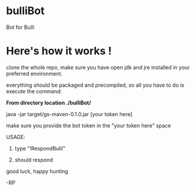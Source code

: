 # bulliBot
Bot for Bulli

<h1> Here's how it works ! </h1>

clone the whole repo, make sure you have open jdk and jre installed in your preferred environment.

everything should be packaged and precompiled, so all you have to do is execute the command: 

**From directory location ./bulliBot/**

java -jar target/gs-maven-0.1.0.jar [your token here] 

make sure you provide the bot token in the "your token here" space

USAGE:

1) type "!RespondBulli"

2) should respond

good luck, happy hunting

-RP
